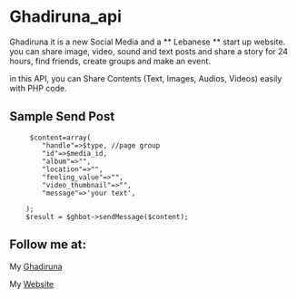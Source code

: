 # Ghadiruna_api
Ghadiruna
it is a new Social Media and a ** Lebanese ** start up website. you can share image, video, sound and text posts and share a story for 24 hours, find friends, create groups and make an event.

in this API, you can Share Contents (Text, Images, Audios, Videos) easily with PHP code.


## Sample Send Post 
```
     $content=array(
        "handle"=>$type, //page group
        "id"=>$media_id,
        "album"=>"",
        "location"=>"",
        "feeling_value"=>"",
        "video_thumbnail"=>"",
        "message"=>'your text',

    );
    $result = $ghbot->sendMessage($content);
 ```

## Follow me at: 
My [Ghadiruna](https://www.ghadiruna.com/pages/skhanzadeh_ir)

My [Website](https://skhanzadeh.ir)
